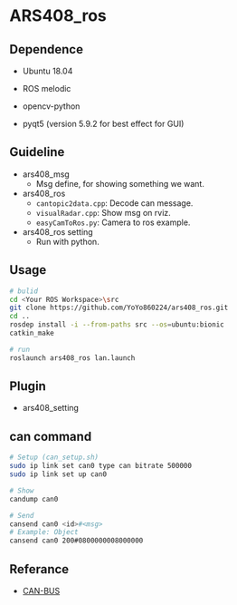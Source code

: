 # ARS408_ros

## Dependence
* Ubuntu 18.04
* ROS melodic

* opencv-python
* pyqt5 (version 5.9.2 for best effect for GUI)
## Guideline
* ars408_msg
    * Msg define, for showing something we want.
* ars408_ros
    * `cantopic2data.cpp`: Decode can message.
    * `visualRadar.cpp`: Show msg on rviz.
    * `easyCamToRos.py`: Camera to ros example.
* ars408_ros setting
    * Run with python.

## Usage
```bash
# bulid
cd <Your ROS Workspace>\src
git clone https://github.com/YoYo860224/ars408_ros.git
cd ..
rosdep install -i --from-paths src --os=ubuntu:bionic
catkin_make

# run
roslaunch ars408_ros lan.launch
```

## Plugin
* ars408_setting


## can command
```bash
# Setup (can_setup.sh)
sudo ip link set can0 type can bitrate 500000
sudo ip link set up can0

# Show
candump can0

# Send
cansend can0 <id>#<msg>
# Example: Object
cansend can0 200#0800000008000000
```

## Referance
* [CAN-BUS](https://hackmd.io/@yoyo860224/HkkAS9F88)
